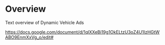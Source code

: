 # Overview
Text overview of Dynamic Vehicle Ads

https://docs.google.com/document/d/1qlXXeBi19g1OkELtzU3oZ4U1IzHGtWABO9EnmXxVg_o/edit#
